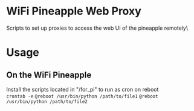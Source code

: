 # WiFi Pineapple Web Proxy
Scripts to set up proxies to access the web UI of the pineapple remotely\
# Usage
## On the WiFi Pineapple
Install the scripts located in "/for_pi" to run as cron on reboot\
`crontab -e`
`@reboot /usr/bin/python /path/to/file1`
`@reboot /usr/bin/python /path/to/file2`
